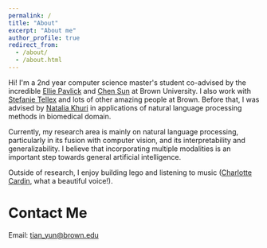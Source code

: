 ```yaml
---
permalink: /
title: "About"
excerpt: "About me"
author_profile: true
redirect_from: 
  - /about/
  - /about.html
---
```


Hi! I'm a 2nd year computer science master's student co-advised by the incredible [Ellie Pavlick](https://cs.brown.edu/people/epavlick/) and [Chen Sun](https://chensun.me) at Brown University. I also work with [Stefanie Tellex](http://cs.brown.edu/people/stellex/) and lots of other amazing people at Brown. Before that, I was advised by [Natalia Khuri](http://nataliakhuri.com/) in applications of natural language processing methods in biomedical domain.

Currently, my research area is mainly on natural language processing, particularly in its fusion with computer vision, and its interpretability and generalizability. I believe that incorporating multiple modalities is an important step towards general artificial intelligence.

Outside of research, I enjoy building lego and listening to music ([Charlotte Cardin](https://en.wikipedia.org/wiki/Charlotte_Cardin), what a beautiful voice!).

# Contact Me
Email: tian_yun@brown.edu
